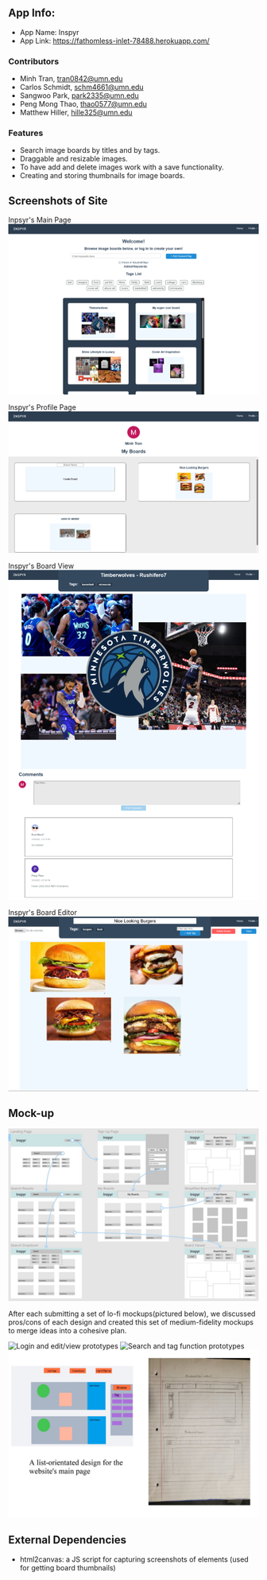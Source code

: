 ## App Info:

- App Name: Inspyr
- App Link: https://fathomless-inlet-78488.herokuapp.com/

### Contributors

- Minh Tran, tran0842@umn.edu
- Carlos Schmidt, schm4661@umn.edu
- Sangwoo Park, park2335@umn.edu
- Peng Mong Thao, thao0577@umn.edu
- Matthew Hiller, hille325@umn.edu

### Features

- Search image boards by titles and by tags.
- Draggable and resizable images.
- To have add and delete images work with a save functionality.
- Creating and storing thumbnails for image boards.

## Screenshots of Site

Inpsyr's Main Page
![](./mock-ups/Inspyr_main_page.png?raw=true)

Inspyr's Profile Page
![](./mock-ups/Inspyr_profile.png?raw=true)

Inspyr's Board View
![](./mock-ups/Inspyr_view.png?raw=true)

Inspyr's Board Editor
![](./mock-ups/Inspyr_editor.png?raw=true)

## Mock-up

![](./mock-ups/medFiMockups.JPG?raw=true "Medium Fidelity Full Flow")

After each submitting a set of lo-fi mockups(pictured below), we discussed pros/cons of each design and created this set of medium-fidelity mockups to merge ideas into a cohesive plan.

![](./mock-ups/login_edit_view_fowfi.jpeg?raw=true "Login and edit/view prototypes")
![](./mock-ups/search_tag_homepage_lowfi.jpeg?raw=true "Search and tag function prototypes")
![](./mock-ups/trad_mainpage_lowfi.jpeg?raw=true "Mainpage prototypes")

## External Dependencies

- html2canvas: a JS script for capturing screenshots of elements (used for getting board thumbnails)
